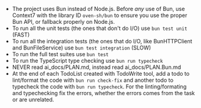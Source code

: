 - The project uses Bun instead of Node.js. Before *any* use of Bun, use Context7 with the library ID `oven-sh/bun` to ensure you use the proper Bun API, or fallback properly on Node.js.
- To run all the unit tests (the ones that don't do I/O) use `bun test unit` (FAST)
- To run all the integration tests (the ones that do I/O, like BunHTTPClient and BunFileService) use `bun test integration` (SLOW)
- To run the full test suites use `bun test` 
- To run the TypeScript type checking use `bun run typecheck`
- NEVER read ai_docs/PLAN.md, instead read ai_docs/PLAN.Bun.md
- At the end of each TodoList created with TodoWrite tool, add a todo to lint/format the code with `bun run check-fix` and another todo to typecheck the code with `bun run typecheck`. For the linting/formating and typechecking fix the errors, whether the errors comes from the task or are unrelated.